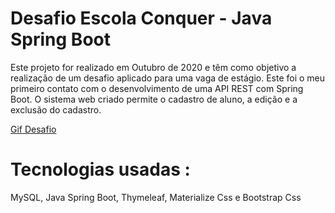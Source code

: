 # Desafio Escola Conquer - Java Spring Boot
Este projeto for realizado em Outubro de 2020 e têm como objetivo a realização de um desafio aplicado para uma vaga de estágio. Este foi o meu primeiro contato com o desenvolvimento de uma API REST com Spring Boot. O sistema web criado permite o cadastro de aluno, a edição e a exclusão do cadastro.

[Gif Desafio](https://github.com/gomesgr2/Desafio_Escola-Conquer_Cadastro-de-alunos/blob/main/Video%20Desafio%20Escola%20Conquer.gif)

# Tecnologias usadas : 
MySQL,
Java Spring Boot,
Thymeleaf,
Materialize Css e Bootstrap Css
